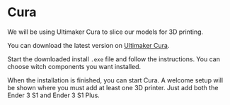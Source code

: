 # Cura

We will be using Ultimaker Cura to slice our models for 3D printing.

You can download the latest version on [Ultimaker Cura](https://ultimaker.com/nl/software/ultimaker-cura/#downloads).

Start the downloaded install `.exe` file and follow the instructions. You can choose witch components you want installed.

When the installation is finished, you can start Cura. A welcome setup will be shown where you must add at least one 3D printer. Just add both the Ender 3 S1 and Ender 3 S1 Plus.